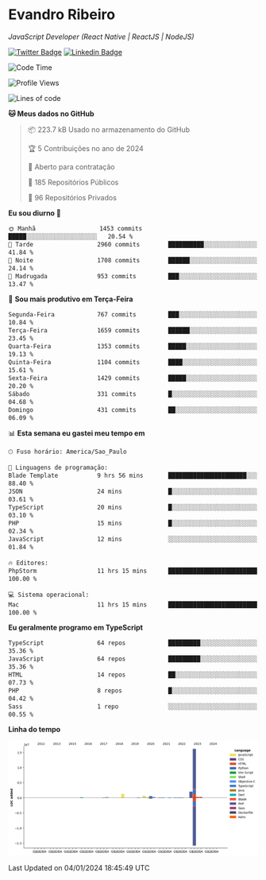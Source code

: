 # Evandro **Ribeiro**

*JavaScript Developer (React Native | ReactJS | NodeJS)*

[![Twitter Badge](https://img.shields.io/badge/-@ribeiroevandro-201B2D?style=flat-square&labelColor=201B2D&logo=twitter&logoColor=white&link=https://twitter.com/ribeiroevandro)](https://twitter.com/ribeiroevandro) 
[![Linkedin Badge](https://img.shields.io/badge/-Evandro%20Ribeiro-201B2D?style=flat-square&logo=Linkedin&logoColor=white&link=https://www.linkedin.com/in/ribeiroevandro)](https://www.linkedin.com/in/ribeiroevandro) 


<!--START_SECTION:waka-->
![Code Time](http://img.shields.io/badge/Code%20Time-3%2C624%20hrs%2047%20mins-blue)

![Profile Views](http://img.shields.io/badge/Visualizac%C3%B5es%20do%20perfil-0-blue)

![Lines of code](https://img.shields.io/badge/Desde%20o%20Hello%20World%20eu%20escrevi-22.0%20million%20linhas%20de%20c%C3%B3digo-blue)

**🐱 Meus dados no GitHub** 

> 📦 223.7 kB Usado no armazenamento do GitHub 
 > 
> 🏆 5 Contribuições no ano de 2024
 > 
> 💼 Aberto para contratação
 > 
> 📜 185 Repositórios Públicos 
 > 
> 🔑 96 Repositórios Privados 
 > 
**Eu sou diurno 🐤** 

```text
🌞 Manhã                  1453 commits        █████░░░░░░░░░░░░░░░░░░░░   20.54 % 
🌆 Tarde                  2960 commits        ██████████░░░░░░░░░░░░░░░   41.84 % 
🌃 Noite                  1708 commits        ██████░░░░░░░░░░░░░░░░░░░   24.14 % 
🌙 Madrugada              953 commits         ███░░░░░░░░░░░░░░░░░░░░░░   13.47 % 
```
📅 **Sou mais produtivo em Terça-Feira** 

```text
Segunda-Feira            767 commits         ███░░░░░░░░░░░░░░░░░░░░░░   10.84 % 
Terça-Feira              1659 commits        ██████░░░░░░░░░░░░░░░░░░░   23.45 % 
Quarta-Feira             1353 commits        █████░░░░░░░░░░░░░░░░░░░░   19.13 % 
Quinta-Feira             1104 commits        ████░░░░░░░░░░░░░░░░░░░░░   15.61 % 
Sexta-Feira              1429 commits        █████░░░░░░░░░░░░░░░░░░░░   20.20 % 
Sábado                   331 commits         █░░░░░░░░░░░░░░░░░░░░░░░░   04.68 % 
Domingo                  431 commits         ██░░░░░░░░░░░░░░░░░░░░░░░   06.09 % 
```


📊 **Esta semana eu gastei meu tempo em** 

```text
🕑︎ Fuso horário: America/Sao_Paulo

💬 Linguagens de programação: 
Blade Template           9 hrs 56 mins       ██████████████████████░░░   88.40 % 
JSON                     24 mins             █░░░░░░░░░░░░░░░░░░░░░░░░   03.61 % 
TypeScript               20 mins             █░░░░░░░░░░░░░░░░░░░░░░░░   03.10 % 
PHP                      15 mins             █░░░░░░░░░░░░░░░░░░░░░░░░   02.34 % 
JavaScript               12 mins             ░░░░░░░░░░░░░░░░░░░░░░░░░   01.84 % 

🔥 Editores: 
PhpStorm                 11 hrs 15 mins      █████████████████████████   100.00 % 

💻 Sistema operacional: 
Mac                      11 hrs 15 mins      █████████████████████████   100.00 % 
```

**Eu geralmente programo em TypeScript** 

```text
TypeScript               64 repos            █████████░░░░░░░░░░░░░░░░   35.36 % 
JavaScript               64 repos            █████████░░░░░░░░░░░░░░░░   35.36 % 
HTML                     14 repos            ██░░░░░░░░░░░░░░░░░░░░░░░   07.73 % 
PHP                      8 repos             █░░░░░░░░░░░░░░░░░░░░░░░░   04.42 % 
Sass                     1 repo              ░░░░░░░░░░░░░░░░░░░░░░░░░   00.55 % 
```



**Linha do tempo**

![Lines of Code chart](https://raw.githubusercontent.com/ribeiroevandro/ribeiroevandro/main/assets/bar_graph.png)


 Last Updated on 04/01/2024 18:45:49 UTC
<!--END_SECTION:waka-->
